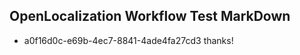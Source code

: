 ## OpenLocalization Workflow Test MarkDown
* a0f16d0c-e69b-4ec7-8841-4ade4fa27cd3 thanks!

<!--HONumber=Jul16_HO3-->


